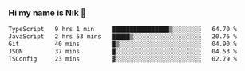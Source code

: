 ### Hi my name is Nik 👋

<!--
**NikDoe/NikDoe** is a ✨ _special_ ✨ repository because its `README.md` (this file) appears on your GitHub profile.

Here are some ideas to get you started:

- 🔭 I’m currently working on ...
- 🌱 I’m currently learning ...
- 👯 I’m looking to collaborate on ...
- 🤔 I’m looking for help with ...
- 💬 Ask me about ...
- 📫 How to reach me: ...
- 😄 Pronouns: ...
- ⚡ Fun fact: ...
-->

<!--START_SECTION:waka-->

```txt
TypeScript   9 hrs 1 min     ████████████████▒░░░░░░░░   64.70 %
JavaScript   2 hrs 53 mins   █████▒░░░░░░░░░░░░░░░░░░░   20.76 %
Git          40 mins         █▒░░░░░░░░░░░░░░░░░░░░░░░   04.90 %
JSON         37 mins         █░░░░░░░░░░░░░░░░░░░░░░░░   04.53 %
TSConfig     23 mins         ▓░░░░░░░░░░░░░░░░░░░░░░░░   02.79 %
```

<!--END_SECTION:waka-->
